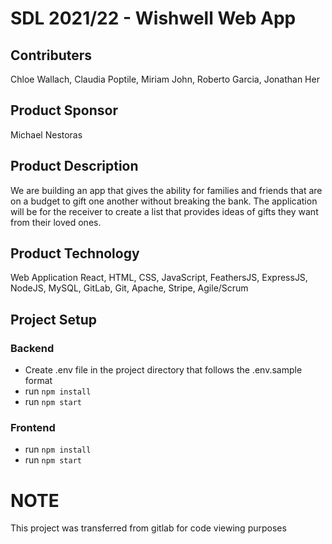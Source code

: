 # SDL 2021/22 - Wishwell Web App
## Contributers
Chloe Wallach, Claudia Poptile, Miriam John, Roberto Garcia, Jonathan Her
## Product Sponsor
Michael Nestoras
## Product Description
We are building an app that gives the ability for families and friends that are on a budget to gift one another without breaking the bank. The application will be for the receiver to create a list that provides ideas of gifts they want from their loved ones.
## Product Technology
Web Application
React, HTML, CSS, JavaScript, FeathersJS, ExpressJS, NodeJS, MySQL, GitLab, Git, Apache, Stripe, Agile/Scrum
## Project Setup
### Backend
- Create .env file in the project directory that follows the .env.sample format
- run `npm install`
- run `npm start`
### Frontend
- run `npm install`
- run `npm start`

# NOTE
This project was transferred from gitlab for code viewing purposes
